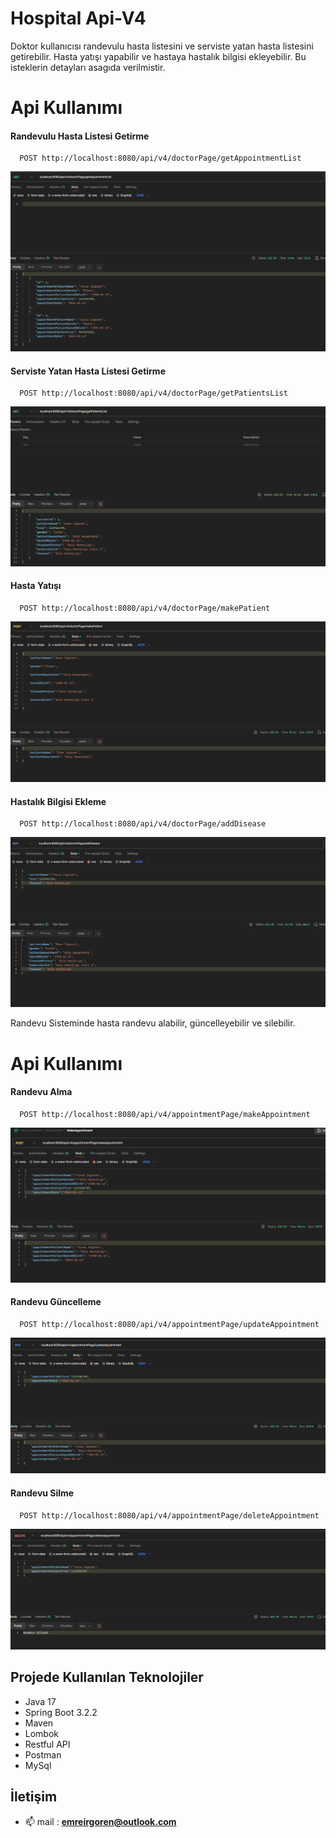 # Hospital Api-V4

Doktor kullanıcısı randevulu hasta listesini ve serviste yatan hasta listesini getirebilir. Hasta yatışı yapabilir ve hastaya hastalık bilgisi ekleyebilir. Bu isteklerin detayları asagıda verilmistir.

# Api Kullanımı

#### Randevulu Hasta Listesi Getirme

```http
  POST http://localhost:8080/api/v4/doctorPage/getAppointmentList
```

<p align="center">
    <img src ="screenshots/appointment-list.png">
</p>

#### Serviste Yatan Hasta Listesi Getirme

```http
  POST http://localhost:8080/api/v4/doctorPage/getPatientsList
```

<p align="center">
    <img src ="screenshots/patient-list.png">
</p>

#### Hasta Yatışı

```http
  POST http://localhost:8080/api/v4/doctorPage/makePatient
```

<p align="center">
    <img src ="screenshots/make-patient.png">
</p>

#### Hastalık Bilgisi Ekleme

```http
  POST http://localhost:8080/api/v4/doctorPage/addDisease
```

<p align="center">
    <img src ="screenshots/add-disease.png">
</p>

Randevu Sisteminde hasta randevu alabilir, güncelleyebilir ve silebilir.

# Api Kullanımı

#### Randevu Alma

```http
  POST http://localhost:8080/api/v4/appointmentPage/makeAppointment
```

<p align="center">
    <img src ="screenshots/make-appointment.png">
</p>

#### Randevu Güncelleme

```http
  POST http://localhost:8080/api/v4/appointmentPage/updateAppointment
```

<p align="center">
    <img src ="screenshots/update-patient.png">
</p>

#### Randevu Silme

```http
  POST http://localhost:8080/api/v4/appointmentPage/deleteAppointment
```

<p align="center">
    <img src ="screenshots/delete-appointment.png">
</p>

## Projede Kullanılan Teknolojiler

- Java 17
- Spring Boot 3.2.2
- Maven
- Lombok
- Restful API
- Postman
- MySql

## İletişim

- 📫 mail : **emreirgoren@outlook.com**




